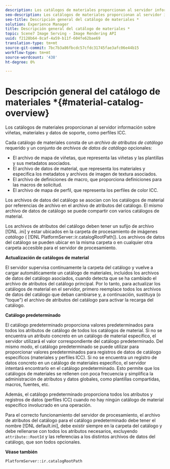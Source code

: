 ```yaml
---
description: Los catálogos de materiales proporcionan al servidor información sobre viñetas, materiales y datos de soporte, como perfiles ICC.
seo-description: Los catálogos de materiales proporcionan al servidor información sobre viñetas, materiales y datos de soporte, como perfiles ICC.
seo-title: Descripción general del catálogo de materiales *
solution: Experience Manager
title: Descripción general del catálogo de materiales *
topic: Scene7 Image Serving - Image Rendering API
uuid: f2128b64-8caf-4a59-b11f-604fe62bae69
translation-type: tm+mt
source-git-commit: 7bc7b3a86fbcdc57cfdc31745fae3afc06e44b15
workflow-type: tm+mt
source-wordcount: '438'
ht-degree: 0%

---
```



# Descripción general del catálogo de materiales *{#material-catalog-overview}

Los catálogos de materiales proporcionan al servidor información sobre viñetas, materiales y datos de soporte, como perfiles ICC.

Cada catálogo de materiales consta de un *archivo de atributos de catálogo* requerido y un conjunto de *archivos de datos de catálogo* opcionales:

* El archivo de mapa de viñetas, que representa las viñetas y las plantillas y sus metadatos asociados.
* El archivo de datos de material, que representa los materiales y especifica los metadatos y archivos de imagen de textura asociados.
* El archivo de definiciones de macro, que proporciona definiciones para las macros de solicitud.
* El archivo de mapa de perfil, que representa los perfiles de color ICC.

Los archivos de datos del catálogo se asocian con los catálogos de material por referencias de archivo en el archivo de atributos del catálogo. El mismo archivo de datos de catálogo se puede compartir con varios catálogos de material.

Los archivos de atributos del catálogo deben tener un sufijo de archivo [!DNL .ini] y estar ubicados en la carpeta de procesamiento de imágenes *catálogo* ( [!DNL PlatformServer::ir.catalogRootPath]). Los archivos de datos del catálogo se pueden ubicar en la misma carpeta o en cualquier otra carpeta accesible para el servidor de procesamiento.

**Actualización de catálogos de material**

El servidor supervisa continuamente la carpeta del catálogo y vuelve a cargar automáticamente un catálogo de materiales, incluidos los archivos de datos del catálogo asociados, cuando detecta que se ha cambiado el archivo de atributos del catálogo principal. Por lo tanto, para actualizar los catálogos de material en el servidor, primero reemplace todos los archivos de datos del catálogo que deban cambiarse y, a continuación, sustituya (o &quot;toque&quot;) el archivo de atributos del catálogo para activar la recarga del catálogo.

**Catálogo predeterminado**

El catálogo predeterminado proporciona valores predeterminados para todos los atributos de catálogo de todos los catálogos de material. Si no se encuentra un atributo concreto en un catálogo de material específico, el servidor utilizará el valor correspondiente del catálogo predeterminado. Del mismo modo, el catálogo predeterminado se puede utilizar para proporcionar valores predeterminados para registros de datos de catálogo específicos (materiales y perfiles ICC). Si no se encuentra un registro de datos concreto en un catálogo de materiales específico, el servidor intentará encontrarlo en el catálogo predeterminado. Esto permite que los catálogos de materiales se rellenen con poca frecuencia y simplifica la administración de atributos y datos globales, como plantillas compartidas, macros, fuentes, etc.

Además, el catálogo predeterminado proporciona todos los atributos y registros de datos (perfiles ICC) cuando no hay ningún catálogo de material específico involucrado en una operación.

Para el correcto funcionamiento del servidor de procesamiento, el archivo de atributos del catálogo para el catálogo predeterminado debe tener el nombre [!DNL default.ini], debe existir siempre en la carpeta del catálogo y debe rellenarse con todos los atributos necesarios, excluyendo `attribute::RootId` y las referencias a los distintos archivos de datos del catálogo, que son todos opcionales.

**Véase también**

`PlatformServer::ir.catalogRootPath`
